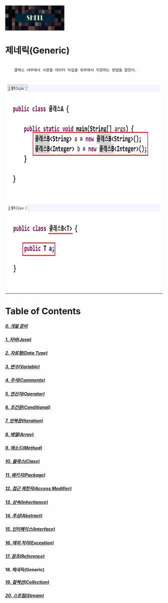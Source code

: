 <img src="../../../images/Untitled-1.jpg" width="189" height="80"></img>

# 제네릭(Generic)
<pre>
  <code>
	클래스 내부에서 사용할 데이터 타입을 외부에서 지정하는 방법을 말한다.	
  </code>
</pre>
<img src="../../../images/Generic.png" width="860" height="661"></img> 


----
# Table of Contents
##### [0. 개발 준비](../../../../../../)
##### [1. 자바(Java)](../java)
##### [2. 자료형(Data Type)](../datatype)
##### [3. 변수(Variable)](../variable)
##### [4. 주석(Comments)](../comments)
##### [5. 연산자(Operator)](../operator)
##### [6. 조건문(Conditional)](../conditional)
##### [7. 반복문(Iteration)](../iteration)
##### [8. 배열(Array)](../array)
##### [9. 메소드(Method)](../method)
##### [10. 클래스(Class)](../classes)
##### [11. 패키지(Package)](../packages)
##### [12. 접근 제한자(Access Modifier)](../accessmodifier)
##### [13. 상속(Inheritance)](../inheritance)
##### [14. 추상(Abstract)](../abstracts)
##### [15. 인터페이스(Interface)](../interfaces)
##### [16. 예외 처리(Exception)](../exceptions)
##### [17. 참조(Reference)](../references)
#### 18. 제네릭(Generic)
##### [19. 컬렉션(Collection)](../collections)
##### [20. 스트림(Stream)](../streams)
